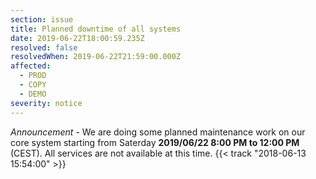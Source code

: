 ```yaml
---
section: issue
title: Planned downtime of all systems
date: 2019-06-22T18:00:59.235Z
resolved: false
resolvedWhen: 2019-06-22T21:59:00.000Z
affected:
  - PROD
  - COPY
  - DEMO
severity: notice
---
```

_Announcement_ - We are doing some planned maintenance work on our core system starting from Saterday **2019/06/22 8:00 PM to 12:00 PM** (CEST). All services are not available at this time. {{< track "2018-06-13 15:54:00" >}}
